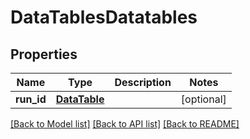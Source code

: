 # DataTablesDatatables

## Properties
Name | Type | Description | Notes
------------ | ------------- | ------------- | -------------
**run_id** | [**DataTable**](DataTable.md) |  | [optional] 

[[Back to Model list]](../README.md#documentation-for-models) [[Back to API list]](../README.md#documentation-for-api-endpoints) [[Back to README]](../README.md)

